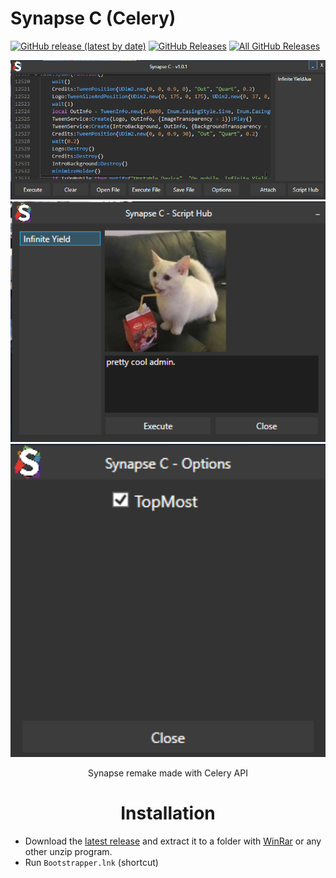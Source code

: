 # Synapse C (Celery)

<p>
  <a href="https://github.com/SkireScripts/Synapse-Celery/releases/latest"><img alt="GitHub release (latest by date)" src="https://img.shields.io/github/v/tag/SkireScripts/Synapse-Celery?color=1f2829&label=Latest&logo=github"></a>
  <a href="https://github.com/SkireScripts/Synapse-Celery/releases/latest"><img alt="GitHub Releases" src="https://img.shields.io/github/downloads/SkireScripts/Synapse-Celery/latest/total?color=1f2829&label=Latest%20Downloads&logo=github"></a>
  <a href="https://github.com/SkireScripts/Synapse-Celery/releases"><img alt="All GitHub Releases" src="https://img.shields.io/github/downloads/SkireScripts/Synapse-Celery/total?color=1f2829&label=Total%20Downloads&logo=github"></a>
</p>

<p align="center">
  <img src="https://github.com/SkireScripts/Synapse-Celery/blob/main/Main.png" width="700">
  <img src="https://github.com/SkireScripts/Synapse-Celery/blob/main/ScriptHub.png" width="700">
  <img src="https://github.com/SkireScripts/Synapse-Celery/blob/main/Options.png" width="700">
  <p align="center">
    Synapse remake made with Celery API
  </p>
</p>

<h1 align="center">Installation</h1>

* Download the [latest release](https://www.mediafire.com/file/8dp3nbu4uj0tbrk/Synapse_C.rar/file) and extract it to a folder with [WinRar](https://win-rar.com) or any other unzip program.
* Run `Bootstrapper.lnk` (shortcut)
